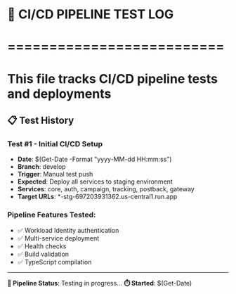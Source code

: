 # 🧪 CI/CD PIPELINE TEST LOG
# ==========================
# This file tracks CI/CD pipeline tests and deployments

## 📋 Test History

### Test #1 - Initial CI/CD Setup
- **Date**: $(Get-Date -Format "yyyy-MM-dd HH:mm:ss")
- **Branch**: develop
- **Trigger**: Manual test push
- **Expected**: Deploy all services to staging environment
- **Services**: core, auth, campaign, tracking, postback, gateway
- **Target URLs**: *-stg-697203931362.us-central1.run.app

### Pipeline Features Tested:
- ✅ Workload Identity authentication
- ✅ Multi-service deployment
- ✅ Health checks
- ✅ Build validation
- ✅ TypeScript compilation

---
**🚀 Pipeline Status**: Testing in progress...
**⏱️ Started**: $(Get-Date)